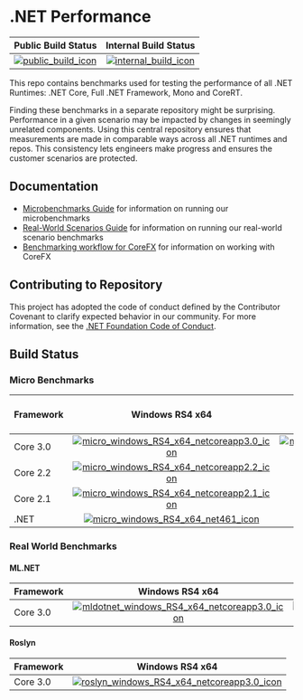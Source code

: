 # .NET Performance

| Public Build Status                         | Internal Build Status                           |
| :------------------------------------------ | :---------------------------------------------: |
| [![public_build_icon]][public_build_status] | [![internal_build_icon]][internal_build_status] |

This repo contains benchmarks used for testing the performance of all .NET Runtimes: .NET Core, Full .NET Framework, Mono and CoreRT.

Finding these benchmarks in a separate repository might be surprising. Performance in a given scenario may be impacted by changes in seemingly unrelated components. Using this central repository ensures that measurements are made in comparable ways across all .NET runtimes and repos. This consistency lets engineers make progress and ensures the customer scenarios are protected.

## Documentation

* [Microbenchmarks Guide](./src/benchmarks/micro/README.md) for information on running our microbenchmarks
* [Real-World Scenarios Guide](./src/benchmarks/real-world/JitBench/README.md) for information on running our real-world scenario benchmarks
* [Benchmarking workflow for CoreFX](./docs/benchmarking-workflow-corefx.md) for information on working with CoreFX

## Contributing to Repository

This project has adopted the code of conduct defined by the Contributor Covenant to clarify expected behavior in our community. For more information, see the [.NET Foundation Code of Conduct](https://dotnetfoundation.org/code-of-conduct).

## Build Status

### Micro Benchmarks

| Framework | Windows RS4 x64                                                                             | Windows RS4 x86                                                                             | Ubuntu 16.04 x64                                                                            | Ubuntu 16.04 ARM64                                                                              |
| :-------- | :-----------------------------------------------------------------------------------------: | :-----------------------------------------------------------------------------------------: | :-----------------------------------------------------------------------------------------: | :---------------------------------------------------------------------------------------------: |
| Core 3.0  | [![micro_windows_RS4_x64_netcoreapp3.0_icon]][micro_windows_RS4_x64_netcoreapp3.0_status] | [![micro_windows_RS4_x86_netcoreapp3.0_icon]][micro_windows_RS4_x86_netcoreapp3.0_status] | [![micro_ubuntu_1604_x64_netcoreapp3.0_icon]][micro_ubuntu_1604_x64_netcoreapp3.0_status] | Disabled |
| Core 2.2  | [![micro_windows_RS4_x64_netcoreapp2.2_icon]][micro_windows_RS4_x64_netcoreapp2.2_status] |                                                                                             | [![micro_ubuntu_1604_x64_netcoreapp2.2_icon]][micro_ubuntu_1604_x64_netcoreapp2.2_status] | N/A                                                                                             |
| Core 2.1  | [![micro_windows_RS4_x64_netcoreapp2.1_icon]][micro_windows_RS4_x64_netcoreapp2.1_status] |                                                                                             | [![micro_ubuntu_1604_x64_netcoreapp2.1_icon]][micro_ubuntu_1604_x64_netcoreapp2.1_status] | N/A                                                                                             |
| .NET      | [![micro_windows_RS4_x64_net461_icon]][micro_windows_RS4_x64_net461_status]               |                                                                                             | N/A                                                                                         | N/A                                                                                             |

[//]: # (These are the repo links)

[public_build_icon]:                               https://dev.azure.com/dnceng/public/_apis/build/status/dotnet/performance/performance-ci?branchName=master
[public_build_status]:                             https://dev.azure.com/dnceng/public/_build/latest?definitionId=271&branchName=master
[internal_build_icon]:                             https://dev.azure.com/dnceng/internal/_apis/build/status/dotnet/performance/dotnet-performance?branchName=master
[internal_build_status]:                           https://dev.azure.com/dnceng/internal/_build/latest?definitionId=306&branchName=master

### Real World Benchmarks

#### ML.NET

| Framework | Windows RS4 x64                                                                                 | Ubuntu 16.04 x64                                                                                |
| :-------- | :---------------------------------------------------------------------------------------------: | :---------------------------------------------------------------------------------------------: |
| Core 3.0  | [![mldotnet_windows_RS4_x64_netcoreapp3.0_icon]][mldotnet_windows_RS4_x64_netcoreapp3.0_status] | [![mldotnet_ubuntu_1604_x64_netcoreapp3.0_icon]][mldotnet_ubuntu_1604_x64_netcoreapp3.0_status] |

#### Roslyn

| Framework | Windows RS4 x64                                                                             |
| :-------- | :-----------------------------------------------------------------------------------------: |
| Core 3.0  | [![roslyn_windows_RS4_x64_netcoreapp3.0_icon]][roslyn_windows_RS4_x64_netcoreapp3.0_status] |

[//]: # (These are the micro links)

[//]: # (These are the windows x64 links)
[micro_windows_RS4_x64_netcoreapp3.0_status]:     https://dev.azure.com/dnceng/public/_build/latest?definitionId=271&branchName=master&jobName=windows%20RS4%20x64%20micro&configuration=windows%20RS4%20x64%20micro%20netcoreapp3.0
[micro_windows_RS4_x64_netcoreapp3.0_icon]:       https://dev.azure.com/dnceng/public/_apis/build/status/dotnet/performance/performance-ci?branchName=master&jobName=windows%20RS4%20x64%20micro&configuration=windows%20RS4%20x64%20micro%20netcoreapp3.0
[micro_windows_RS4_x64_netcoreapp2.2_status]:     https://dev.azure.com/dnceng/public/_build/latest?definitionId=271&branchName=master&jobName=windows%20RS4%20x64%20micro&configuration=windows%20RS4%20x64%20micro%20netcoreapp2.2
[micro_windows_RS4_x64_netcoreapp2.2_icon]:       https://dev.azure.com/dnceng/public/_apis/build/status/dotnet/performance/performance-ci?branchName=master&jobName=windows%20RS4%20x64%20micro&configuration=windows%20RS4%20x64%20micro%20netcoreapp2.2
[micro_windows_RS4_x64_netcoreapp2.1_status]:     https://dev.azure.com/dnceng/public/_build/latest?definitionId=271&branchName=master&jobName=windows%20RS4%20x64%20micro&configuration=windows%20RS4%20x64%20micro%20netcoreapp2.1
[micro_windows_RS4_x64_netcoreapp2.1_icon]:       https://dev.azure.com/dnceng/public/_apis/build/status/dotnet/performance/performance-ci?branchName=master&jobName=windows%20RS4%20x64%20micro&configuration=windows%20RS4%20x64%20micro%20netcoreapp2.1
[micro_windows_RS4_x64_net461_status]:            https://dev.azure.com/dnceng/public/_build/latest?definitionId=271&branchName=master&jobName=windows%20RS4%20x64%20micro_net461
[micro_windows_RS4_x64_net461_icon]:              https://dev.azure.com/dnceng/public/_apis/build/status/dotnet/performance/performance-ci?branchName=master&jobName=windows%20RS4%20x64%20micro_net461


[//]: # (These are the windows x86 links)
[micro_windows_RS4_x86_netcoreapp3.0_status]:     https://dev.azure.com/dnceng/public/_build/latest?definitionId=271&branchName=master&jobName=windows%20RS4%20x86%20micro&configuration=windows%20RS4%20x86%20micro%20netcoreapp3.0
[micro_windows_RS4_x86_netcoreapp3.0_icon]:       https://dev.azure.com/dnceng/public/_apis/build/status/dotnet/performance/performance-ci?branchName=master&jobName=windows%20RS4%20x86%20micro&configuration=windows%20RS4%20x86%20micro%20netcoreapp3.0

[//]: # (These are the ubuntu x64 links)
[micro_ubuntu_1604_x64_netcoreapp3.0_status]:     https://dev.azure.com/dnceng/public/_build/latest?definitionId=271&branchName=master&jobName=ubuntu%201604%20x64%20micro&configuration=ubuntu%201604%20x64%20micro%20netcoreapp3.0
[micro_ubuntu_1604_x64_netcoreapp3.0_icon]:       https://dev.azure.com/dnceng/public/_apis/build/status/dotnet/performance/performance-ci?branchName=master&jobName=ubuntu%201604%20x64%20micro&configuration=ubuntu%201604%20x64%20micro%20netcoreapp3.0
[micro_ubuntu_1604_x64_netcoreapp2.2_status]:     https://dev.azure.com/dnceng/public/_build/latest?definitionId=271&branchName=master&jobName=ubuntu%201604%20x64%20micro&configuration=ubuntu%201604%20x64%20micro%20netcoreapp2.2
[micro_ubuntu_1604_x64_netcoreapp2.2_icon]:       https://dev.azure.com/dnceng/public/_apis/build/status/dotnet/performance/performance-ci?branchName=master&jobName=ubuntu%201604%20x64%20micro&configuration=ubuntu%201604%20x64%20micro%20netcoreapp2.2
[micro_ubuntu_1604_x64_netcoreapp2.1_status]:     https://dev.azure.com/dnceng/public/_build/latest?definitionId=271&branchName=master&jobName=ubuntu%201604%20x64%20micro&configuration=ubuntu%201604%20x64%20micro%20netcoreapp2.1
[micro_ubuntu_1604_x64_netcoreapp2.1_icon]:       https://dev.azure.com/dnceng/public/_apis/build/status/dotnet/performance/performance-ci?branchName=master&jobName=ubuntu%201604%20x64%20micro&configuration=ubuntu%201604%20x64%20micro%20netcoreapp2.1

[//]: # (These are the ubuntu arm64 links)
[micro_ubuntu_1604_arm64_netcoreapp3.0_status]:   https://dev.azure.com/dnceng/public/_build/latest?definitionId=271&branchName=master&jobName=ubuntu%201604%20arm64%20micro&configuration=ubuntu%201604%20arm64%20micro%20netcoreapp3.0
[micro_ubuntu_1604_arm64_netcoreapp3.0_icon]:     https://dev.azure.com/dnceng/public/_apis/build/status/dotnet/performance/performance-ci?branchName=master&jobName=ubuntu%201604%20arm64%20micro&configuration=ubuntu%201604%20arm64%20micro%20netcoreapp3.0

[//]: # (These are the ML.NET links)

[//]: # (These are the windows x64 links)
[mldotnet_windows_RS4_x64_netcoreapp3.0_status]:    https://dev.azure.com/dnceng/public/_build/latest?definitionId=271&branchName=master&jobName=windows%20RS4%20x64%20mlnet
[mldotnet_windows_RS4_x64_netcoreapp3.0_icon]:      https://dev.azure.com/dnceng/public/_apis/build/status/dotnet/performance/performance-ci?branchName=master&jobName=windows%20RS4%20x64%20mlnet

[//]: # (These are the ubuntu x64 links)
[mldotnet_ubuntu_1604_x64_netcoreapp3.0_status]:    https://dev.azure.com/dnceng/public/_build/latest?definitionId=271&branchName=master&jobName=ubuntu%201604%20x64%20mlnet
[mldotnet_ubuntu_1604_x64_netcoreapp3.0_icon]:      https://dev.azure.com/dnceng/public/_apis/build/status/dotnet/performance/performance-ci?branchName=master&jobName=ubuntu%201604%20x64%20mlnet


[//]: # (These are the Roslyn links)

[//]: # (These are the windows x64 links)
[roslyn_windows_RS4_x64_netcoreapp3.0_status]:    https://dev.azure.com/dnceng/public/_build/latest?definitionId=271&branchName=master&jobName=windows%20RS4%20x64%20roslyn
[roslyn_windows_RS4_x64_netcoreapp3.0_icon]:      https://dev.azure.com/dnceng/public/_apis/build/status/dotnet/performance/performance-ci?branchName=master&jobName=windows%20RS4%20x64%20roslyn
